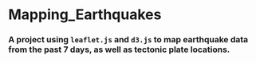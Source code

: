 # Mapping_Earthquakes
### A project using `leaflet.js` and `d3.js` to map earthquake data from the past 7 days, as well as tectonic plate locations.
